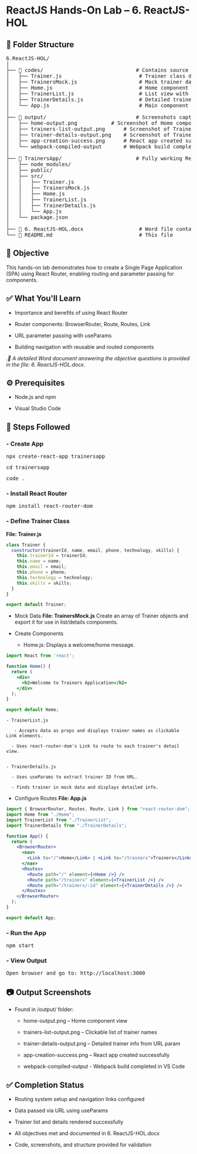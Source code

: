 # ReactJS Hands-On Lab – 6. ReactJS-HOL

## 📁 Folder Structure

<pre>6.ReactJS-HOL/
│
├── 📂 codes/                              # Contains source code components and mock data
│   ├── Trainer.js                         # Trainer class definition
│   ├── TrainersMock.js                    # Mock trainer data
│   ├── Home.js                            # Home component
│   ├── TrainerList.js                     # List view with navigation links
│   ├── TrainerDetails.js                  # Detailed trainer info using URL param
│   └── App.js                             # Main component with routing configuration
│
├── 📂 output/                             # Screenshots captured during execution
│   ├── home-output.png           # Screenshot of Home component
│   ├── trainers-list-output.png      # Screenshot of Trainers List
│   ├── trainer-details-output.png    # Screenshot of Trainer Details
│   ├── app-creation-success.png      # React app created successfully
│   └── webpack-compiled-output       # Webpack build completed in VS Code
│
├── 📂 TrainersApp/                        # Fully working React Router project
│   ├── node_modules/
│   ├── public/
│   ├── src/
│   │   ├── Trainer.js
│   │   ├── TrainersMock.js
│   │   ├── Home.js
│   │   ├── TrainerList.js
│   │   ├── TrainerDetails.js
│   │   └── App.js
│   └── package.json
│
├── 📄 6. ReactJS-HOL.docx                  # Word file containing answers to objective questions  
└── 📄 README.md                            # This file</pre>

## 📌 Objective
This hands-on lab demonstrates how to create a Single Page Application (SPA) using React Router, enabling routing and parameter passing for components.

## ✅ What You'll Learn

- Importance and benefits of using React Router

- Router components: BrowserRouter, Route, Routes, Link

- URL parameter passing with useParams

- Building navigation with reusable and routed components

.*📝 A detailed Word document answering the objective questions is provided in the file: 6. ReactJS-HOL.docx.*

## ⚙️ Prerequisites

- Node.js and npm

- Visual Studio Code

## 🚀 Steps Followed

### - Create App
<pre>npx create-react-app trainersapp</pre>
<pre>cd trainersapp</pre>
<pre>code .</pre>

### - Install React Router
<pre>npm install react-router-dom</pre>

### - Define Trainer Class
****File: Trainer.js****
```jsx
class Trainer {
  constructor(trainerId, name, email, phone, technology, skills) {
    this.trainerId = trainerId;
    this.name = name;
    this.email = email;
    this.phone = phone;
    this.technology = technology;
    this.skills = skills;
  }
}

export default Trainer;
```
- Mock Data
****File: TrainersMock.js****
Create an array of Trainer objects and export it for use in list/details components.

- Create Components

    - Home.js: Displays a welcome/home message.
```jsx
import React from 'react';

function Home() {
  return (
    <div>
      <h2>Welcome to Trainers Application</h2>
    </div>
  );
}

export default Home;
```

    - TrainerList.js

       - Accepts data as props and displays trainer names as clickable Link elements.

      - Uses react-router-dom's Link to route to each trainer's detail view.


    - TrainerDetails.js

      - Uses useParams to extract trainer ID from URL.

      - Finds trainer in mock data and displays detailed info.

- Configure Routes
****File: App.js****
```jsx
import { BrowserRouter, Routes, Route, Link } from "react-router-dom";
import Home from "./Home";
import TrainerList from "./TrainerList";
import TrainerDetails from "./TrainerDetails";

function App() {
  return (
    <BrowserRouter>
      <nav>
        <Link to="/">Home</Link> | <Link to="/trainers">Trainers</Link>
      </nav>
      <Routes>
        <Route path="/" element={<Home />} />
        <Route path="/trainers" element={<TrainerList />} />
        <Route path="/trainers/:id" element={<TrainerDetails />} />
      </Routes>
    </BrowserRouter>
  );
}

export default App;
```
### - Run the App
<pre>npm start</pre>

### - View Output
<pre>Open browser and go to: http://localhost:3000</pre>

## 📷 Output Screenshots

- Found in /output/ folder:

    - home-output.png – Home component view

    - trainers-list-output.png – Clickable list of trainer names

    - trainer-details-output.png – Detailed trainer info from URL param
    
    - app-creation-success.png – React app created successfully

    - webpack-compiled-output - Webpack build completed in VS Code


## ✅ Completion Status

- Routing system setup and navigation links configured

- Data passed via URL using useParams

- Trainer list and details rendered successfully

- All objectives met and documented in 6. ReactJS-HOL.docx

- Code, screenshots, and structure provided for validation

